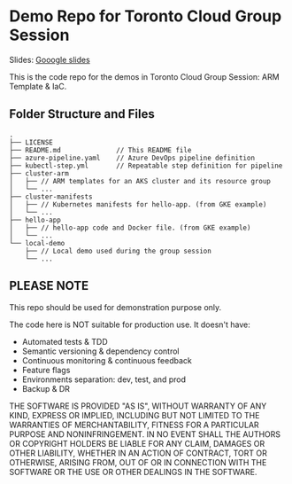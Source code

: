 # Demo Repo for Toronto Cloud Group Session

Slides: [Gooogle slides](https://docs.google.com/presentation/d/1Gv4hiradXgsnu-YDPvXJ4mPxZCH-cUrcXmMVjun9Qiw/?usp=sharing)

This is the code repo for the demos in Toronto Cloud Group Session: ARM Template & IaC.

## Folder Structure and Files

```
.
├── LICENSE
├── README.md              // This README file
├── azure-pipeline.yaml    // Azure DevOps pipeline definition
├── kubectl-step.yml       // Repeatable step definition for pipeline
├── cluster-arm
│   ├── // ARM templates for an AKS cluster and its resource group
│   └── ...
├── cluster-manifests
│   ├── // Kubernetes manifests for hello-app. (from GKE example)
│   └── ...
├── hello-app
│   ├── // hello-app code and Docker file. (from GKE example)
│   └── ...
└── local-demo
    ├── // Local demo used during the group session
    └── ...
```

## PLEASE NOTE

This repo should be used for demonstration purpose only.

The code here is NOT suitable for production use. It doesn't have:

- Automated tests & TDD
- Semantic versioning & dependency control
- Continuous monitoring & continuous feedback
- Feature flags
- Environments separation: dev, test, and prod
- Backup & DR


THE SOFTWARE IS PROVIDED "AS IS", WITHOUT WARRANTY OF ANY KIND, EXPRESS OR IMPLIED, INCLUDING BUT NOT LIMITED TO THE WARRANTIES OF MERCHANTABILITY, FITNESS FOR A PARTICULAR PURPOSE AND NONINFRINGEMENT. IN NO EVENT SHALL THE AUTHORS OR COPYRIGHT HOLDERS BE LIABLE FOR ANY CLAIM, DAMAGES OR OTHER LIABILITY, WHETHER IN AN ACTION OF CONTRACT, TORT OR OTHERWISE, ARISING FROM, OUT OF OR IN CONNECTION WITH THE SOFTWARE OR THE USE OR OTHER DEALINGS IN THE SOFTWARE.
